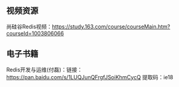 ## 视频资源

尚硅谷Redis视频：https://study.163.com/course/courseMain.htm?courseId=1003806066

## 电子书籍

Redis开发与运维(付磊)：链接：https://pan.baidu.com/s/1LUQJunQFrgfJSoiKhmCycQ 提取码：ie18 
